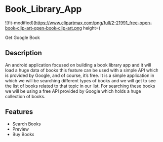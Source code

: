 # Book_Library_App

![fit-modified](https://www.clipartmax.com/png/full/2-21991_free-open-book-clip-art-open-book-clip-art.png height=)

Get Google Book 

## Description

An android application focused on building a book library app and it will load a huge data of books this feature can be used with a simple API which is provided by Google, and of course, it’s free.
It is a simple application in which we will be searching different types of books and we will get to see the list of books related to that topic in our list. For searching these books we will be using a free API provided by Google which holds a huge collection of books.

## Features

* Search Books
* Preview
* Buy Books
